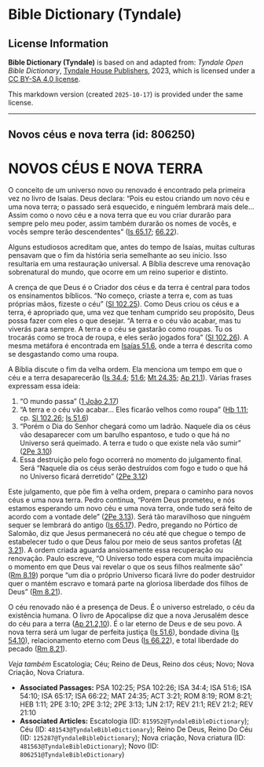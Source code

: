 # Bible Dictionary (Tyndale)

## License Information

**Bible Dictionary (Tyndale)** is based on and adapted from: _Tyndale Open Bible Dictionary_, [Tyndale House Publishers](https://tyndaleopenresources.com/), 2023, which is licensed under a [CC BY-SA 4.0 license](https://creativecommons.org/licenses/by-sa/4.0/legalcode.en).

This markdown version (created `2025-10-17`) is provided under the same license.



--------------------------------

## Novos céus e nova terra (id: 806250)

NOVOS CÉUS E NOVA TERRA
=======================

O conceito de um universo novo ou renovado é encontrado pela primeira vez no livro de Isaías. Deus declara: “Pois eu estou criando um novo céu e uma nova terra; o passado será esquecido, e ninguém lembrará mais dele... Assim como o novo céu e a nova terra que eu vou criar durarão para sempre pelo meu poder, assim também durarão os nomes de vocês, e vocês sempre terão descendentes” ([Is 65\.17](https://ref.ly/Isa65:17); [66\.22](https://ref.ly/Isa66:22)).

Alguns estudiosos acreditam que, antes do tempo de Isaías, muitas culturas pensavam que o fim da história seria semelhante ao seu início. Isso resultaria em uma restauração universal. A Bíblia descreve uma renovação sobrenatural do mundo, que ocorre em um reino superior e distinto.

A crença de que Deus é o Criador dos céus e da terra é central para todos os ensinamentos bíblicos. “No começo, criaste a terra e, com as tuas próprias mãos, fizeste o céu” ([Sl 102\.25](https://ref.ly/Ps102:25)). Como Deus criou os céus e a terra, é apropriado que, uma vez que tenham cumprido seu propósito, Deus possa fazer com eles o que desejar. “A terra e o céu vão acabar, mas tu viverás para sempre. A terra e o céu se gastarão como roupas. Tu os trocarás como se troca de roupa, e eles serão jogados fora” ([Sl 102\.26](https://ref.ly/Ps102:26)). A mesma metáfora é encontrada em [Isaías 51\.6](https://ref.ly/Isa51:6), onde a terra é descrita como se desgastando como uma roupa.

A Bíblia discute o fim da velha ordem. Ela menciona um tempo em que o céu e a terra desaparecerão ([Is 34\.4](https://ref.ly/Isa34:4); [51\.6](https://ref.ly/Isa51:6); [Mt 24\.35](https://ref.ly/Matt24:35); [Ap 21\.1](https://ref.ly/Rev21:1)). Várias frases expressam essa ideia:

1. “O mundo passa” ([1 João 2\.17](https://ref.ly/1John2:17))
2. “A terra e o céu vão acabar... Eles ficarão velhos como roupa” ([Hb 1\.11](https://ref.ly/Heb1:11); cp. [Sl 102\.26](https://ref.ly/Ps102:26); [Is 51\.6](https://ref.ly/Isa51:6))
3. “Porém o Dia do Senhor chegará como um ladrão. Naquele dia os céus vão desaparecer com um barulho espantoso, e tudo o que há no Universo será queimado. A terra e tudo o que existe nela vão sumir” ([2Pe 3\.10](https://ref.ly/2Pet3:10))
4. Essa destruição pelo fogo ocorrerá no momento do julgamento final. Será “Naquele dia os céus serão destruídos com fogo e tudo o que há no Universo ficará derretido” ([2Pe 3\.12](https://ref.ly/2Pet3:12))

Este julgamento, que põe fim à velha ordem, prepara o caminho para novos céus e uma nova terra. Pedro continua, “Porém Deus prometeu, e nós estamos esperando um novo céu e uma nova terra, onde tudo será feito de acordo com a vontade dele” ([2Pe 3\.13](https://ref.ly/2Pet3:13)). Será tão maravilhoso que ninguém sequer se lembrará do antigo ([Is 65\.17](https://ref.ly/Isa65:17)). Pedro, pregando no Pórtico de Salomão, diz que Jesus permanecerá no céu até que chegue o tempo de estabelecer tudo o que Deus falou por meio de seus santos profetas ([At 3\.21](https://ref.ly/Acts3:21)). A ordem criada aguarda ansiosamente essa recuperação ou renovação. Paulo escreve, “O Universo todo espera com muita impaciência o momento em que Deus vai revelar o que os seus filhos realmente são” ([Rm 8\.19](https://ref.ly/Rom8:19)) porque “um dia o próprio Universo ficará livre do poder destruidor quer o mantém escravo e tomará parte na gloriosa liberdade dos filhos de Deus” ([Rm 8\.21](https://ref.ly/Rom8:21)).

O céu renovado não é a presença de Deus. É o universo estrelado, o céu da existência humana. O livro de Apocalipse diz que a nova Jerusalém desce do céu para a terra ([Ap 21\.2,10](https://ref.ly/Rev21:2,Rev21:10)). É o lar eterno de Deus e de seu povo. A nova terra será um lugar de perfeita justiça ([Is 51\.6](https://ref.ly/Isa51:6)), bondade divina ([Is 54\.10](https://ref.ly/Isa54:10)), relacionamento eterno com Deus ([Is 66\.22](https://ref.ly/Isa66:22)), e total liberdade do pecado ([Rm 8\.21](https://ref.ly/Rom8:21)).

*Veja também* Escatologia; Céu; Reino de Deus, Reino dos céus; Novo; Nova Criação, Nova Criatura.

* **Associated Passages:** PSA 102:25; PSA 102:26; ISA 34:4; ISA 51:6; ISA 54:10; ISA 65:17; ISA 66:22; MAT 24:35; ACT 3:21; ROM 8:19; ROM 8:21; HEB 1:11; 2PE 3:10; 2PE 3:12; 2PE 3:13; 1JN 2:17; REV 21:1; REV 21:2; REV 21:10
* **Associated Articles:** Escatologia (ID: `815952@TyndaleBibleDictionary`); Céu (ID: `481543@TyndaleBibleDictionary`); Reino De Deus, Reino Do Céu (ID: `125287@TyndaleBibleDictionary`); Nova criação, Nova criatura (ID: `481563@TyndaleBibleDictionary`); Novo (ID: `806251@TyndaleBibleDictionary`)


